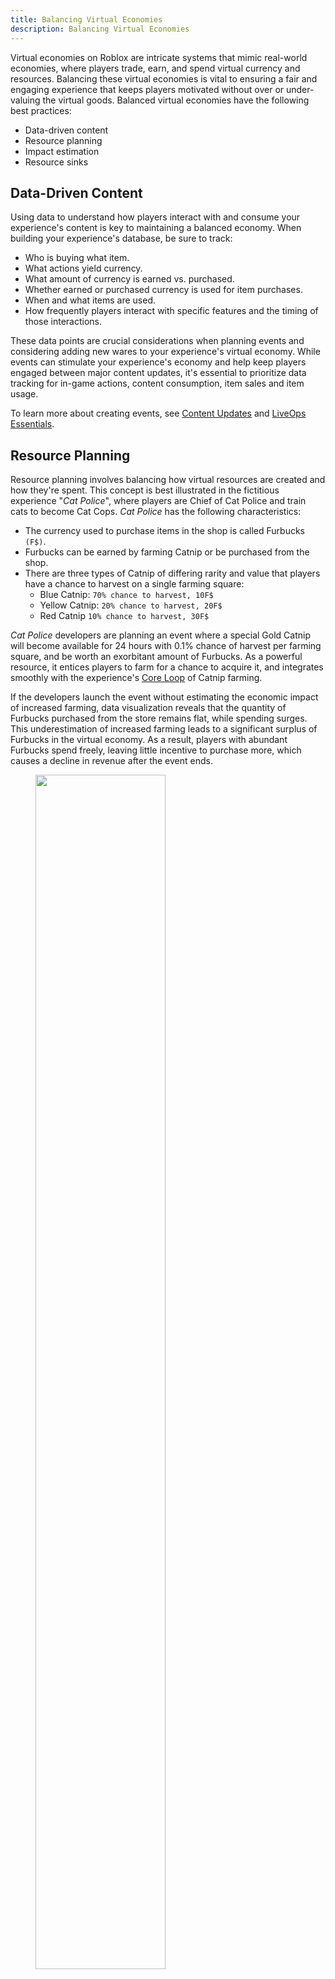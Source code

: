 ```yaml
---
title: Balancing Virtual Economies
description: Balancing Virtual Economies
---
```


Virtual economies on Roblox are intricate systems that mimic real-world economies, where players trade, earn, and spend virtual currency and resources. Balancing these virtual economies is vital to ensuring a fair and engaging experience that keeps players motivated without over or under-valuing the virtual goods. Balanced virtual economies have the following best practices:

* Data-driven content
* Resource planning
* Impact estimation
* Resource sinks

## Data-Driven Content

Using data to understand how players interact with and consume your experience's content is key to maintaining a balanced economy. When building your experience's database, be sure to track:

* Who is buying what item.
* What actions yield currency.
* What amount of currency is earned vs. purchased.
* Whether earned or purchased currency is used for item purchases.
* When and what items are used.
* How frequently players interact with specific features and the timing of those interactions.

These data points are crucial considerations when planning events and considering adding new wares to your experience's virtual economy. While events can stimulate your experience's economy and help keep players engaged between major content updates, it's essential to prioritize data tracking for in-game actions, content consumption, item sales and item usage.

To learn more about creating events, see [Content Updates](content-updates.md) and [LiveOps Essentials](liveops-essentials.md).

## Resource Planning

Resource planning involves balancing how virtual resources are created and how they're spent. This concept is best illustrated in the fictitious experience "*Cat Police*", where players are Chief of Cat Police and train cats to become Cat Cops. *Cat Police* has the following characteristics:

* The currency used to purchase items in the shop is called Furbucks `(F$)`.
* Furbucks can be earned by farming Catnip or be purchased from the shop.
* There are three types of Catnip of differing rarity and value that players have a chance to harvest on a single farming square:
  * Blue Catnip: `70% chance to harvest, 10F$`
  * Yellow Catnip: `20% chance to harvest, 20F$`
  * Red Catnip `10% chance to harvest, 30F$`

*Cat Police* developers are planning an event where a special Gold Catnip will become available for 24 hours with 0.1% chance of harvest per farming square, and be worth an exorbitant amount of Furbucks. As a powerful resource, it entices players to farm for a chance to acquire it, and integrates smoothly with the experience's [Core Loop](core-loops.md) of Catnip farming.

If the developers launch the event without estimating the economic impact of increased farming, data visualization reveals that the quantity of Furbucks purchased from the store remains flat, while spending surges. This underestimation of increased farming leads to a significant surplus of Furbucks in the virtual economy. As a result, players with abundant Furbucks spend freely, leaving little incentive to purchase more, which causes a decline in revenue after the event ends.

<figure>
  <img src="../../assets/game-design/balancing-virtual-economies/balancing-virtual-economies-1.png" width="70%"/>
    <figcaption>An ubalanced event in *Cat Police*. </figcaption>
  </figure>

## Impact Estimation

Estimating the potential impact of an event on an experience's economy is paramount to ensuring balance. A common method to gauge potential impact is through *Expected Value* (EV) calculations.

An item's EV is defined as a predicted value of a variable, calculated as the sum of all possible values, each multiplied by the probability of its occurrence. Understanding Expected Value is critical to maintaining a balanced economy any time there is value to be gained from a probabilistically based system, such as *Cat Police*'s Catnip farming.

Below are images of a simple EV calculator set up in a spreadsheet. This is a standard format that can be applied to conceptually similar situations.

<figure>
  <img src="../../assets/game-design/balancing-virtual-economies/balancing-virtual-economies-2.png" width="100%"/>
    <figcaption>Non-event EV calculator spreadsheet. </figcaption>
  </figure>

If there are a group of items of value that a player has a chance of obtaining, multiply the value of that item by the percent chance of acquiring it. For *Cat Police*'s Catnip farming, this looks like:

* Blue Catnip = `10 Furbucks x 70% = 7F$`
* Yellow Catnip = `20 Furbucks x 20% = 4F$`
* Red Catnip = `30 Furbucks x 30% = 3F$`

Adding up the results, the EV of a single Catnip square is `7F$+4F$+3F$` = `14F$`. By multiplying 14F$ by 1,000 squares harvested per day, you get 14,000 Furbucks earned from harvesting Catnip on a normal non-event day.

<figure>
  <img src="../../assets/game-design/balancing-virtual-economies/balancing-virtual-economies-3.png" width="100%"/>
    <figcaption>Event modified EV calculator spreadsheet. </figcaption>
  </figure>

While it's impossible to know exactly how many players will participate on a given day of an event, each successive event aids in future estimations. For *Cat Police*'s Catnip farming event, when determining the appropriate Gold Catnip value by adding it to the EV calculator, compare the resulting EV to the EV of a non-event day. By understanding normal item purchasing pace and the time it takes players to buy useful items, you can determine how much currency is too much.

## Resource Sinks

A resource sink is an economic system designed to remove resources from circulation. When designing new sources of currency, it's imperative to have plans for how to "sink'' different quantities of excess currency. Common examples include:

* Special event cosmetic items, like limited time golden accessories.
* A sequential event that requires the spending of currency earned in the event prior.
* Physical buildings that appear during events that grant a small benefit to players who spend currency while the event is ongoing.

The safest solution to safeguard an experience's economy is to have an event generate a unique event currency that is only used to purchase items from a special event shop. This ensures that the experience's main economy remains untouched.

Resource sinks ensure that players have a fun and rewarding time during the event, while also maintaining the value and integrity of the existing currency. A balanced Gold Catnip event in *Cat Police* will look like the chart below, with Furbuck sources and sinks relatively elevated during the event, but moving close together.

<figure>
  <img src="../../assets/game-design/balancing-virtual-economies/balancing-virtual-economies-4.png" width="70%"/>
    <figcaption>A balanced event in *Cat Police*. </figcaption>
  </figure>
